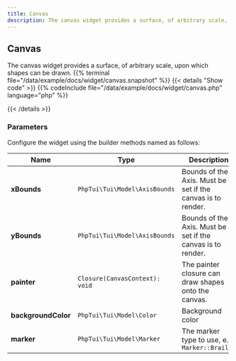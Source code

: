```yaml
---
title: Canvas
description: The canvas widget provides a surface, of arbitrary scale, upon which shapes can be drawn.
---
```

## Canvas

The canvas widget provides a surface, of arbitrary scale, upon which shapes can be drawn.
{{% terminal file="/data/example/docs/widget/canvas.snapshot" %}}
{{< details "Show code"  >}}
{{% codeInclude file="/data/example/docs/widget/canvas.php" language="php" %}}

{{< /details >}}
### Parameters

Configure the widget using the builder methods named as follows:

| Name | Type | Description |
| --- | --- | --- |
| **xBounds** | `PhpTui\Tui\Model\AxisBounds` | Bounds of the X Axis. Must be set if the canvas is to render. |
| **yBounds** | `PhpTui\Tui\Model\AxisBounds` | Bounds of the Y Axis. Must be set if the canvas is to render. |
| **painter** | `Closure(CanvasContext): void` | The painter closure can draw shapes onto the canvas. |
| **backgroundColor** | `PhpTui\Tui\Model\Color` | Background color |
| **marker** | `PhpTui\Tui\Model\Marker` | The marker type to use, e.g. `Marker::Braille` |